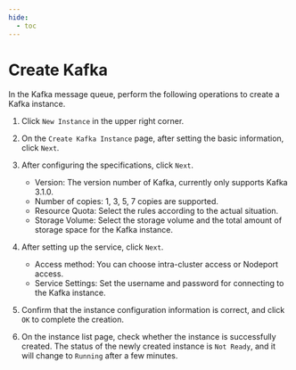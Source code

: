 ```yaml
---
hide:
  - toc
---
```


# Create Kafka

In the Kafka message queue, perform the following operations to create a Kafka instance.

1. Click `New Instance` in the upper right corner.

    <!--screenshot-->

2. On the `Create Kafka Instance` page, after setting the basic information, click `Next`.

    <!--screenshot-->

3. After configuring the specifications, click `Next`.

    - Version: The version number of Kafka, currently only supports Kafka 3.1.0.
    - Number of copies: 1, 3, 5, 7 copies are supported.
    - Resource Quota: Select the rules according to the actual situation.
    - Storage Volume: Select the storage volume and the total amount of storage space for the Kafka instance.

    <!--screenshot-->

4. After setting up the service, click `Next`.

    - Access method: You can choose intra-cluster access or Nodeport access.
    - Service Settings: Set the username and password for connecting to the Kafka instance.

    <!--screenshot-->

5. Confirm that the instance configuration information is correct, and click `OK` to complete the creation.

    <!--screenshot-->

6. On the instance list page, check whether the instance is successfully created. The status of the newly created instance is `Not Ready`, and it will change to `Running` after a few minutes.

    <!--screenshot-->